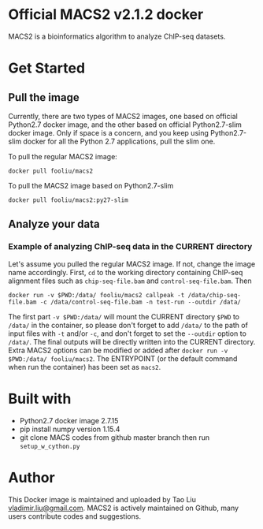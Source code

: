 # Official MACS2 v2.1.2 docker

MACS2 is a bioinformatics algorithm to analyze ChIP-seq datasets. 

# Get Started

## Pull the image

Currently, there are two types of MACS2 images, one based on official Python2.7 docker image, and the other based on official Python2.7-slim docker image. Only if space is a concern, and you keep using Python2.7-slim docker for all the Python 2.7 applications, pull the slim one.

To pull the regular MACS2 image:

```docker pull fooliu/macs2```

To pull the MACS2 image based on Python2.7-slim

```docker pull fooliu/macs2:py27-slim```

## Analyze your data

### Example of analyzing ChIP-seq data in the CURRENT directory

Let's assume you pulled the regular MACS2 image. If not, change the image name accordingly. First, ```cd``` to the working directory containing ChIP-seq alignment files such as ```chip-seq-file.bam``` and ```control-seq-file.bam```. Then

```docker run -v $PWD:/data/ fooliu/macs2 callpeak -t /data/chip-seq-file.bam -c /data/control-seq-file.bam -n test-run --outdir /data/```

The first part ```-v $PWD:/data/``` will mount the CURRENT directory ```$PWD``` to ```/data/``` in the container, so please don't forget to add ```/data/``` to the path of input files with ```-t``` and/or ```-c```, and don't forget to set the ```--outdir``` option to ```/data/```. The final outputs will be directly written into the CURRENT directory. Extra MACS2 options can be modified or added after ```docker run -v $PWD:/data/ fooliu/macs2```. The ENTRYPOINT (or the default command when run the container) has been set as ```macs2```.

# Built with

* Python2.7 docker image 2.7.15
* pip install numpy version 1.15.4
* git clone MACS codes from github master branch then run ```setup_w_cython.py```

# Author

This Docker image is maintained and uploaded by Tao Liu <vladimir.liu@gmail.com>. MACS2 is actively maintained on Github, many users contribute codes and suggestions. 
